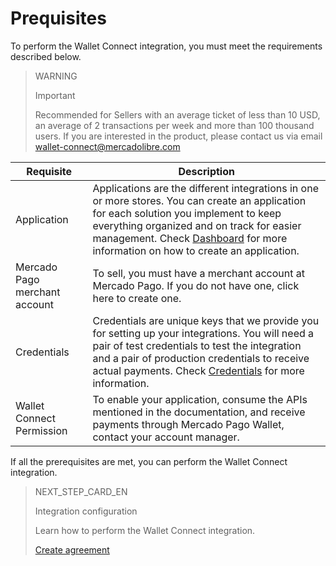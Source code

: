 # Prequisites

To perform the Wallet Connect integration, you must meet the requirements described below.

> WARNING
>
> Important
>
> Recommended for Sellers with an average ticket of less than 10 USD, an average of 2 transactions per week and more than 100 thousand users. If you are interested in the product, please contact us via email wallet-connect@mercadolibre.com

| Requisite | Description
| --- | --- |
| Application | Applications are the different integrations in one or more stores. You can create an application for each solution you implement to keep everything organized and on track for easier management. Check [Dashboard](/developers/en/docs/wallet-connect/additional-content/dashboard/introduction) for more information on how to create an application. |
| Mercado Pago merchant account | To sell, you must have a merchant account at Mercado Pago. If you do not have one, click here to create one. | 
| Credentials | Credentials are unique keys that we provide you for setting up your integrations. You will need a pair of test credentials to test the integration and a pair of production credentials to receive actual payments. Check [Credentials](/developers/en/docs/wallet-connect/additional-content/credentials) for more information. |
| Wallet Connect Permission | To enable your application, consume the APIs mentioned in the documentation, and receive payments through Mercado Pago Wallet, contact your account manager. |

If all the prerequisites are met, you can perform the Wallet Connect integration.

> NEXT_STEP_CARD_EN
>
> Integration configuration
>
> Learn how to perform the Wallet Connect integration.
>
> [Create agreement](/developers/en/docs/wallet-connect/integration-configuration/create-agreement)